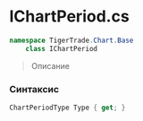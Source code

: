 
# IChartPeriod.cs
```csharp
namespace TigerTrade.Chart.Base  
    class IChartPeriod
```

> Описание

### Синтаксис
```csharp
ChartPeriodType Type { get; }
```
